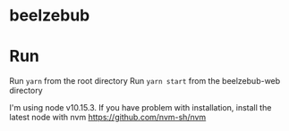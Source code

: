 # beelzebub

# Run

Run `yarn` from the root directory
Run `yarn start` from the beelzebub-web directory

I'm using node v10.15.3. If you have problem with installation, install the latest node with nvm
https://github.com/nvm-sh/nvm
